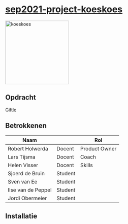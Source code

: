 # [sep2021-project-koeskoes](https://en.wikipedia.org/wiki/Spilocuscus)

<img src="https://upload.wikimedia.org/wikipedia/commons/5/5a/Cuscus1.jpg" alt="koeskoes" width="200"/>

## Opdracht

[Giftle](https://github.com/HANICA-DWA/sep2021-project-koeskoes/blob/main/koeskoes/4.Sprint3/Documentatie/Software%20Guidebook/01_context.md)

## Betrokkenen

| Naam               |         | Rol           |
|--------------------|---------|---------------|
| Robert Holwerda    | Docent  | Product Owner |
| Lars Tijsma        | Docent  | Coach         |
| Helen Visser       | Docent  | Skills        |
| Sjoerd de Bruin    | Student |               |
| Sven van Ee        | Student |               |
| Ilse van de Peppel | Student |               |
| Jordi Obermeier    | Student |               |

## Installatie
